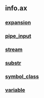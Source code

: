 ## info.ax
### [expansion](/REPOBARE/_repo/NBash/.arb/info.ax/expansion.ram/.grot/exam.man)
### [pipe_input](/REPOBARE/_repo/NBash/.arb/info.ax/pipe_input.ram/.grot/exam.man)
### [stream](/REPOBARE/_repo/NBash/.arb/info.ax/stream.ram/.grot/exam.man)
### [substr](/REPOBARE/_repo/NBash/.arb/info.ax/substr.ram/.grot/exam.man)
### [symbol_class](/REPOBARE/_repo/NBash/.arb/info.ax/symbol_class.ram/.grot/exam.man)
### [variable](/REPOBARE/_repo/NBash/.arb/info.ax/variable.ram/.grot/exam.man)
